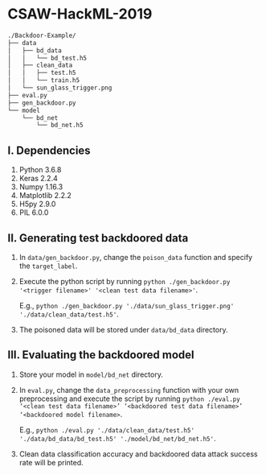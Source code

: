# CSAW-HackML-2019

```bash
./Backdoor-Example/
├── data
│   ├── bd_data
│   │   └── bd_test.h5
│   ├── clean_data
│   │   ├── test.h5
│   │   └── train.h5
│   └── sun_glass_trigger.png
├── eval.py
├── gen_backdoor.py
└── model
    └── bd_net
        └── bd_net.h5
```

## I. Dependencies
   1. Python 3.6.8
   2. Keras 2.2.4
   3. Numpy 1.16.3
   4. Matplotlib 2.2.2
   5. H5py 2.9.0
   6. PIL 6.0.0
   
## II. Generating test backdoored data
   1. In `data/gen_backdoor.py`, change the `poison_data` function and specify the `target_label`.
   2. Execute the python script by running
      `python ./gen_backdoor.py '<trigger filename>' '<clean test data filename>'`.
      
      E.g., `python ./gen_backdoor.py './data/sun_glass_trigger.png' './data/clean_data/test.h5'`.
   3. The poisoned data will be stored under `data/bd_data` directory.
   
## III. Evaluating the backdoored model
   1. Store your model in `model/bd_net` directory.
   2. In `eval.py`, change the `data_preprocessing` function with your own preprocessing and execute the script by running
      `python ./eval.py ‘<clean test data filename>’ ‘<backdoored test data filename>’ ‘<backdoored model filename>`.
      
      E.g., `python ./eval.py './data/clean_data/test.h5' './data/bd_data/bd_test.h5' './model/bd_net/bd_net.h5'`.
   3. Clean data classification accuracy and backdoored data attack success rate will be printed.
